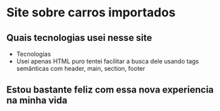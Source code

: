 # Site sobre carros importados
## Quais tecnologias usei nesse site
- Tecnologias
- Usei apenas HTML puro tentei facilitar a busca dele usando tags semânticas com header, main, section, footer

## Estou bastante feliz com essa nova experiencia na minha vida
